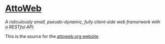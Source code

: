# [AttoWeb](http://attoweb.org)
_A ridiculously small, pseudo-dynamic, fully client-side web framerwork with a RESTful API._

This is the source for the [attoweb.org website](http://attoweb.org).